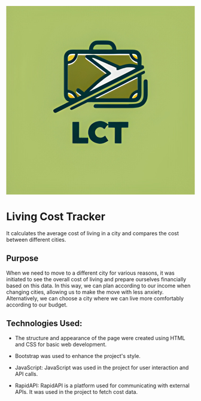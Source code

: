 ![](logo.jpeg)
# Living Cost Tracker
It calculates the average cost of living in a city and compares the cost between different cities.

## Purpose
When we need to move to a different city for various reasons, it was initiated to see the overall cost of living and prepare ourselves financially based on this data. In this way, we can plan according to our income when changing cities, allowing us to make the move with less anxiety. Alternatively, we can choose a city where we can live more comfortably according to our budget.

## Technologies Used:
- The structure and appearance of the page were created using HTML and CSS for basic web development.

- Bootstrap was used to enhance the project's style.

- JavaScript: JavaScript was used in the project for user interaction and API calls.

- RapidAPI: RapidAPI is a platform used for communicating with external APIs. It was used in the project to fetch cost data.


